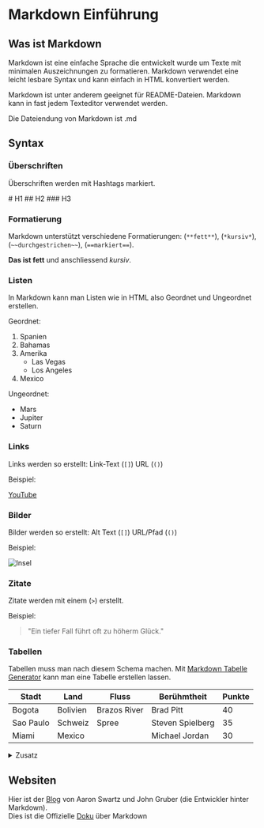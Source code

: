 # Markdown Einführung

## Was ist Markdown

Markdown ist eine einfache Sprache die entwickelt wurde um Texte mit minimalen Auszeichnungen zu formatieren. Markdown verwendet eine leicht lesbare Syntax und kann einfach in HTML konvertiert werden.

Markdown ist unter anderem geeignet für README-Dateien. Markdown kann in fast jedem Texteditor verwendet werden.

Die Dateiendung von Markdown ist .md

## Syntax

### Überschriften

Überschriften werden mit Hashtags markiert. 

\#      H1
\##     H2
\###    H3

### Formatierung

Markdown unterstützt verschiedene Formatierungen: (`**fett**`), (`*kursiv*`), (`~~durchgestrichen~~`), (`==markiert==`).

**Das ist fett** und anschliessend *kursiv*.

### Listen

In Markdown kann man Listen wie in HTML also Geordnet und Ungeordnet erstellen.

Geordnet:

1. Spanien
2. Bahamas
3. Amerika
    - Las Vegas
    - Los Angeles
4. Mexico

Ungeordnet:

- Mars
- Jupiter
- Saturn

### Links

Links werden so erstellt: Link-Text (`[]`) URL (`()`)

Beispiel:

[YouTube](https://www.youtube.com/)

### Bilder

Bilder werden so erstellt: Alt Text (`[]`) URL/Pfad (`()`)

Beispiel:

![Insel](https://www.planet-wissen.de/kultur/inseln/pwdb_themenkomplexe316~_v-gseagaleriexl.jpg)

### Zitate

Zitate werden mit einem (`>`) erstellt.

Beispiel:

> "Ein tiefer Fall führt oft zu höherm Glück."

### Tabellen

Tabellen muss man nach diesem Schema machen.
Mit [Markdown Tabelle Generator](https://tableconvert.com/markdown-generator) kann man eine Tabelle erstellen lassen.

| Stadt     | Land     | Fluss        | Berühmtheit      | Punkte |
|-----------|----------|--------------|------------------|--------|
| Bogota    | Bolivien | Brazos River | Brad Pitt        | 40     |
| Sao Paulo | Schweiz  | Spree        | Steven Spielberg | 35     |
| Miami     | Mexico   |              | Michael Jordan   | 30     |

<details>
<summary>Zusatz</summary>
<br>
Markdown ist flexibel und kann mit HTML kombiniert werden.
</details>

## Websiten
Hier ist der [Blog](http://www.aaronsw.com/weblog/001189) von Aaron Swartz und John Gruber (die Entwickler hinter Markdown). <br>
Dies ist die Offizielle [Doku](https://daringfireball.net/projects/markdown/) über Markdown
